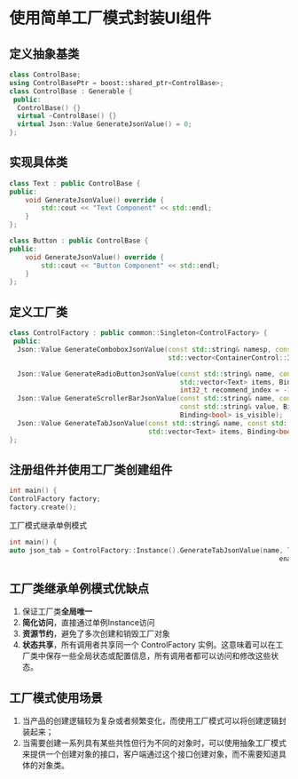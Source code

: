 # 使用简单工厂模式封装UI组件

## 定义抽象基类
``` C++
class ControlBase;
using ControlBasePtr = boost::shared_ptr<ControlBase>;
class ControlBase : Generable {
 public:
  ControlBase() {}
  virtual ~ControlBase() {}
  virtual Json::Value GenerateJsonValue() = 0;
};
```

## 实现具体类
``` C++
class Text : public ControlBase {
public:
    void GenerateJsonValue() override {
        std::cout << "Text Component" << std::endl;
    }
};

class Button : public ControlBase {
public:
    void GenerateJsonValue() override {
        std::cout << "Button Component" << std::endl;
    }
};
```

## 定义工厂类
``` C++
class ControlFactory : public common::Singleton<ControlFactory> {
 public:
  Json::Value GenerateComboboxJsonValue(const std::string& namesp, const int32_t& seleted_index,
                                        std::vector<ContainerControl::Item>& items);

  Json::Value GenerateRadioButtonJsonValue(const std::string& name, const std::string& link_field, int32_t select_index,
                                           std::vector<Text> items, Binding<bool> is_enabled, Binding<bool> is_visible,
                                           int32_t recommend_index = -1);
  Json::Value GenerateScrollerBarJsonValue(const std::string& name, const std::string& link_field,
                                           const std::string& value, Binding<bool> is_enabled,
                                           Binding<bool> is_visible);
  Json::Value GenerateTabJsonValue(const std::string& name, const std::string& link_field, int32_t select_index,
                                   std::vector<Text> items, Binding<bool> is_enabled, Binding<bool> is_visible);
};
```

## 注册组件并使用工厂类创建组件
``` C++
int main() {
ControlFactory factory;
factory.create();
```
工厂模式继承单例模式
``` C++
int main() {
auto json_tab = ControlFactory::Instance().GenerateTabJsonValue(name, link_field, selected_index, vec_text,
                                                                    enable_bind, Binding<bool>());
```

## 工厂类继承单例模式优缺点
1. 保证工厂类**全局唯一**
2. **简化访问**，直接通过单例Instance访问
3. **资源节约**，避免了多次创建和销毁工厂对象
4. **状态共享**，所有调用者共享同一个 ControlFactory 实例。这意味着可以在工厂类中保存一些全局状态或配置信息，所有调用者都可以访问和修改这些状态。


## 工厂模式使用场景
1. 当产品的创建逻辑较为复杂或者频繁变化，而使用工厂模式可以将创建逻辑封装起来；
2. 当需要创建一系列具有某些共性但行为不同的对象时，可以使用抽象工厂模式来提供一个创建对象的接口，客户端通过这个接口创建对象，而不需要知道具体的对象类。
